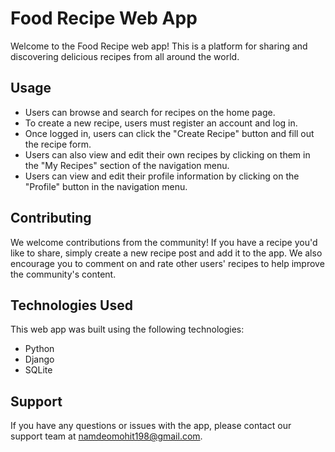 # Food Recipe Web App

Welcome to the Food Recipe web app! This is a platform for sharing and discovering delicious recipes from all around the world.

## Usage

- Users can browse and search for recipes on the home page.
- To create a new recipe, users must register an account and log in.
- Once logged in, users can click the "Create Recipe" button and fill out the recipe form.
- Users can also view and edit their own recipes by clicking on them in the "My Recipes" section of the navigation menu.
- Users can view and edit their profile information by clicking on the "Profile" button in the navigation menu.

## Contributing

We welcome contributions from the community! If you have a recipe you'd like to share, simply create a new recipe post and add it to the app. We also encourage you to comment on and rate other users' recipes to help improve the community's content.

## Technologies Used

This web app was built using the following technologies:

- Python
- Django
- SQLite

## Support

If you have any questions or issues with the app, please contact our support team at namdeomohit198@gmail.com.


